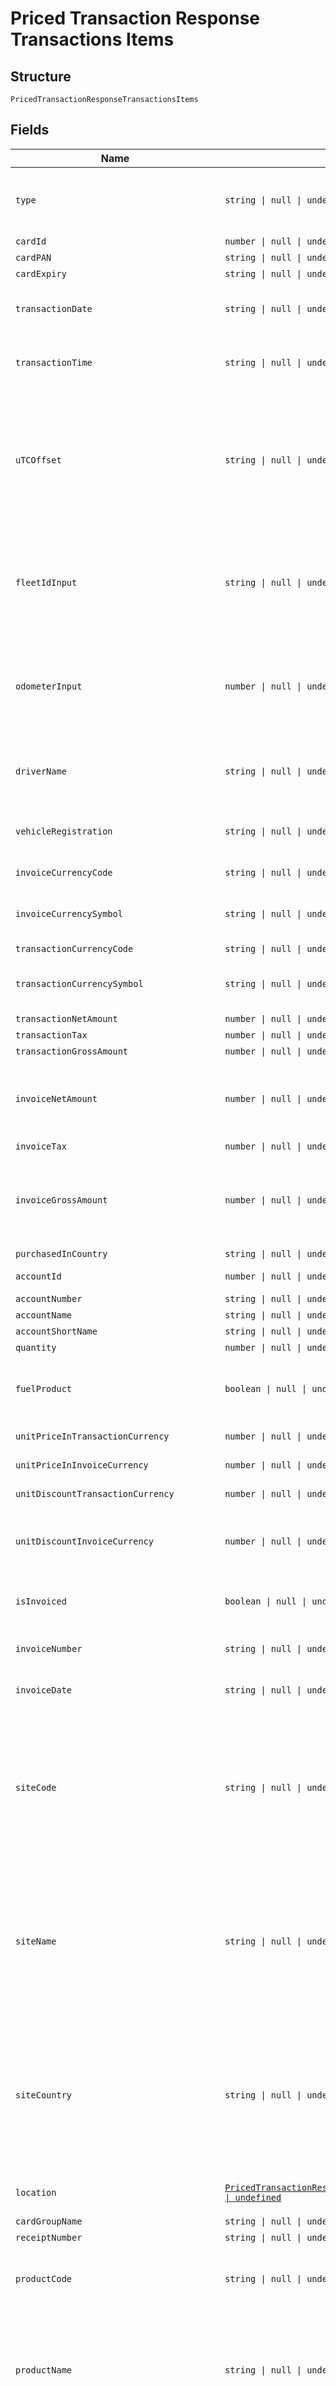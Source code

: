 
# Priced Transaction Response Transactions Items

## Structure

`PricedTransactionResponseTransactionsItems`

## Fields

| Name | Type | Tags | Description |
|  --- | --- | --- | --- |
| `type` | `string \| null \| undefined` | Optional | TransactionType is the type of transaction.<br>Example: SalesItem /FeeItem |
| `cardId` | `number \| null \| undefined` | Optional | Unique Card Id |
| `cardPAN` | `string \| null \| undefined` | Optional | Card PAN |
| `cardExpiry` | `string \| null \| undefined` | Optional | Card Expiry Date |
| `transactionDate` | `string \| null \| undefined` | Optional | Local Transaction Date  of where the transaction took place |
| `transactionTime` | `string \| null \| undefined` | Optional | Local Transaction Time of where the transaction took place |
| `uTCOffset` | `string \| null \| undefined` | Optional | UTC Offset extracted from Sales Date time.<br>Note: This may not be accurate for all TPN transactions<br>Format: +/-HH:mm:ss (24 hours format)<br>Note: - The value could be null/blank for fees item. |
| `fleetIdInput` | `string \| null \| undefined` | Optional | Fleet Id Input as entered by the drivers at the time of transaction<br>Example: XYZ1234<br>Note: - The value could be null/blank for fees item. |
| `odometerInput` | `number \| null \| undefined` | Optional | Odometer Input as entered by the drivers at the time of transaction<br>Example: 12345<br>Note: - The value could be null/blank for fees item. |
| `driverName` | `string \| null \| undefined` | Optional | Driver Name embossed on the card<br>Example:  ANDREW GILBERRY |
| `vehicleRegistration` | `string \| null \| undefined` | Optional | Vehicle Registration Number embossed on the card<br>Example: MV65YLH |
| `invoiceCurrencyCode` | `string \| null \| undefined` | Optional | ISO currency code<br>Example: GBP |
| `invoiceCurrencySymbol` | `string \| null \| undefined` | Optional | Currency symbol of the Invoice Currency Code<br>Example: £, $ |
| `transactionCurrencyCode` | `string \| null \| undefined` | Optional | ISO currency code |
| `transactionCurrencySymbol` | `string \| null \| undefined` | Optional | Currency symbol of the Transaction Currency Code<br>Example: £, $ |
| `transactionNetAmount` | `number \| null \| undefined` | Optional | Net Amount |
| `transactionTax` | `number \| null \| undefined` | Optional | Tax Amount |
| `transactionGrossAmount` | `number \| null \| undefined` | Optional | Gross Amount |
| `invoiceNetAmount` | `number \| null \| undefined` | Optional | Invoiced Net Amount<br>Note: For a fee item, this parameter will be populated with fee InvoiceNetAmount. |
| `invoiceTax` | `number \| null \| undefined` | Optional | Invoiced Tax Amount |
| `invoiceGrossAmount` | `number \| null \| undefined` | Optional | Invoice Gross Amount<br>Note: For a fee item, this parameter will be populated with fee InvoiceGrossAmount. |
| `purchasedInCountry` | `string \| null \| undefined` | Optional | Country of Purchase |
| `accountId` | `number \| null \| undefined` | Optional | Account Id<br>Example: 29484 |
| `accountNumber` | `string \| null \| undefined` | Optional | Account Number |
| `accountName` | `string \| null \| undefined` | Optional | Account Name |
| `accountShortName` | `string \| null \| undefined` | Optional | Account Short Name |
| `quantity` | `number \| null \| undefined` | Optional | Quantity/Volume |
| `fuelProduct` | `boolean \| null \| undefined` | Optional | True if the product on transaction is listed as a fuel product else return false |
| `unitPriceInTransactionCurrency` | `number \| null \| undefined` | Optional | Product Unit Price in transaction currency |
| `unitPriceInInvoiceCurrency` | `number \| null \| undefined` | Optional | Product Unit Price in invoice currency |
| `unitDiscountTransactionCurrency` | `number \| null \| undefined` | Optional | Unit Discount in transaction currency |
| `unitDiscountInvoiceCurrency` | `number \| null \| undefined` | Optional | Unit Discount in invoice currency<br>Note: - The value could be null/blank for fees item. |
| `isInvoiced` | `boolean \| null \| undefined` | Optional | True when the transaction is already invoice, else return False |
| `invoiceNumber` | `string \| null \| undefined` | Optional | Invoice Number if invoiced<br>S04500493 |
| `invoiceDate` | `string \| null \| undefined` | Optional | Invoice Date<br>Format: yyyyMMdd HH:mm:ss |
| `siteCode` | `string \| null \| undefined` | Optional | Site Code<br>Example:<br>050001 -    CHARNOCK RICHARD NTHBOUND MWSA 0755<br>050002 -    CHARNOCK RICHARD STHBOUND MWSA 0755 |
| `siteName` | `string \| null \| undefined` | Optional | Site Name<br>Example:<br>050001 -    CHARNOCK RICHARD NTHBOUND MWSA 0755<br>050002 -    CHARNOCK RICHARD STHBOUND MWSA 0755 |
| `siteCountry` | `string \| null \| undefined` | Optional | Site Country<br>Example: France, Germany<br>Note: - The value could be null/blank for fees item.<br>Geography Location entity for Site Location<br>Note: - The value could be null/blank for fees item. |
| `location` | [`PricedTransactionResponseTransactionsItemsLocation[] \| undefined`](../../doc/models/containers/priced-transaction-response-transactions-items-location.md) | Optional | This is Array of a container for one-of cases. |
| `cardGroupName` | `string \| null \| undefined` | Optional | Card Group Name |
| `receiptNumber` | `string \| null \| undefined` | Optional | Receipt Number |
| `productCode` | `string \| null \| undefined` | Optional | Product Code<br>10    TMF Charges<br>11    Tunnel/Bridges<br>12    Motorway toll<br>13    Ferries |
| `productName` | `string \| null \| undefined` | Optional | Product Name<br>Unleaded - High octane<br>Unleaded - Medium octane<br>Unleaded - Low octane<br>Unleaded Environmental |
| `productGroupId` | `number \| null \| undefined` | Optional | Product Group Id<br>Example:<br>1    Parent Product Group<br>2    All Fuels<br>3    Motor gasoline<br>4    2 stroke<br>5    Autogas<br>6    CNG |
| `productGroupName` | `string \| null \| undefined` | Optional | Product Group Name<br>Example:<br>1    Parent Product Group<br>2    All Fuels<br>3    Motor gasoline<br>4    2 stroke<br>5    Autogas<br>6    CNG<br>7    Automotive Gas Oil |
| `delCoExchangeRate` | `number \| null \| undefined` | Optional | DelCo Exchange Rate (Site exchange rate) |
| `colCoExchangeRate` | `number \| null \| undefined` | Optional | ColCo Exchange Rate (Customer exchange rate) |
| `isShellSite` | `boolean \| null \| undefined` | Optional | True when transaction occurred at a Shell site else return False<br>Note: - The value could be null/blank for fees item. |
| `network` | `string \| null \| undefined` | Optional | Network as configured in GFN (Shell PH, ESSO, etc.,)<br>100013    STEINDORFER<br>100015    S.A. BELGIAN SHELL N.V.<br>100016    ESSO BE<br>Note: - The value could be null/blank for fees item |
| `siteGroupId` | `number \| null \| undefined` | Optional | Site Group Id<br>Example: 202<br>Note: - The value could be null/blank for fees item. |
| `siteGroupName` | `string \| null \| undefined` | Optional | Site Group Name<br>Example: CZ 9100 ECONOMY NETWORK |
| `postingDate` | `string \| null \| undefined` | Optional | Transaction Posting Date<br>Format: yyyyMMdd HHmmss |
| `issuerCode` | `string \| null \| undefined` | Optional | First digits of the Card PAN<br>7002 = Fleet  <br>7077 = CRT |
| `purchasedInCountryCode` | `string \| null \| undefined` | Optional | ISO code of the country where the transaction took place<br>Example: “NL” |
| `customerCountryCode` | `string \| null \| undefined` | Optional | ISO code of the  Customer Country |
| `customerCountry` | `string \| null \| undefined` | Optional | Name of the Customer Country |
| `releaseCode` | `string \| null \| undefined` | Optional | Release code, 7th Digit of the Card PAN |
| `cardGroupId` | `string \| null \| undefined` | Optional | Card group ID |
| `cardSequenceNumber` | `string \| null \| undefined` | Optional | 3 digits, Card sequence number and Check digit |
| `checkDigit` | `string \| null \| undefined` | Optional | Check digit, Last number of the card pan |
| `fleetIDDescription` | `string \| null \| undefined` | Optional | FleetId/CRN description in Card Platform configured at the account level |
| `vATRate` | `number \| null \| undefined` | Optional | VAT Percentage<br>0.20 for 20% |
| `vATCategory` | `string \| null \| undefined` | Optional | VAT Category Id-Description<br>1-Zero Rated<br>2-A1 PH-O 12% Sales Domestic<br>3-VAT exempt |
| `vATCountry` | `string \| null \| undefined` | Optional | VAT Country |
| `effectiveDiscountInTrxCurrency` | `number \| null \| undefined` | Optional | Effective Discount (excluding VAT, in transaction currency) 4 digits<br>Example: 0.0000<br>Note: - The value could be null/blank for fees item. |
| `transactionType` | `string \| null \| undefined` | Optional | Transaction Type<br>Example: Purchase when Card is Present else Blank<br>Note: - The value could be null/blank for fees item. |
| `pINIndicator` | `string \| null \| undefined` | Optional | Pin Indicator (Indicates whether PIN used or not used at the time of transaction)<br>Example: “PIN Used'” or “No PIN” or “Unknown”<br>Note: - The value could be null/blank for fees item |
| `vATApplicable` | `string \| null \| undefined` | Optional | Is VAT Applicable for this transaction |
| `netInvoiceIndicator` | `string \| null \| undefined` | Optional | Net Invoice Indicator, Will the customer receive an invoice without VAT?<br>Example: “Y” or “N” |
| `customerCurrencyCode` | `string \| null \| undefined` | Optional | Customer currency code |
| `customerCurrencySymbol` | `string \| null \| undefined` | Optional | Customer currency Symbol |
| `effectiveUnitDiscountInCustomerCurrency` | `number \| null \| undefined` | Optional | Effective Unit Discount (excluding VAT in Customer currency)<br>Note: - The value could be null/blank for fees item. |
| `effectiveDiscountInCustomerCurrency` | `number \| null \| undefined` | Optional | Effective Discount (excluding VAT in Customer currency)<br>Note: - The value could be null/blank for fees item |
| `vATonNetAmountInCustomerCurrency` | `number \| null \| undefined` | Optional | VAT on Net Amount (in Customer currency) |
| `discountType` | `string \| null \| undefined` | Optional | Discount Type<br>Example: 1-None<br>2-Pence per unit<br>3-Percentage<br>Note: - The value could be null/blank for fees item |
| `transactionStatus` | `string \| null \| undefined` | Optional | Transaction status "U" or "I"<br>“U” stands for Uninvoiced<br>“I” stands for Invoiced |
| `salesItemId` | `number \| null \| undefined` | Optional | Unique Sales Item Identifier<br>Example: 18315958002<br>Note: For a fee item, this parameter will be populated with SalesItemId. |
| `payerGroup` | `string \| null \| undefined` | Optional | Payer Group applicable for the Large Customer NL+8 digit code |
| `payerGroupName` | `string \| null \| undefined` | Optional | Payer Group Name |
| `refundFlag` | `string \| null \| undefined` | Optional | Refund Flag “N” for Not Refunded and “Y” for Refunded. |
| `originalSalesItemId` | `string \| null \| undefined` | Optional | Shows Sales Item Id of the original item that was refunded |
| `delcoName` | `string \| null \| undefined` | Optional | Delco Name |
| `delcoCode` | `string \| null \| undefined` | Optional | Delco Code |
| `payerNumber` | `string \| null \| undefined` | Optional | Payer number (Country code+8 digits) |
| `payerName` | `string \| null \| undefined` | Optional | Payer name<br>Example: V.M. LE COMTE |
| `cardExpiryPeriod` | `string \| null \| undefined` | Optional | Year/Month of the Card Expiry captured on the transaction |
| `authorisationCode` | `string \| null \| undefined` | Optional | Authorisation code of the transaction<br>Example: 011256<br>Note: - The value could be null/blank for fees item |
| `transactionId` | `string \| null \| undefined` | Optional | Unique id of the transaction that may include one or more salesitems |
| `transactionLine` | `string \| null \| undefined` | Optional | Transaction line item number |
| `allowClearing` | `string \| null \| undefined` | Optional | Is the Sales Item allowed for clearing? i.e. not written off<br>Example: “Y” or “N”<br>Note: - The value could be null/blank for fees item. |
| `cRMNumber` | `string \| null \| undefined` | Optional | CRM Case number if the sales item is in dispute<br>Note: - The value could be null/blank for fees item. |
| `disputeStatus` | `string \| null \| undefined` | Optional | Sales Item Dispute Status if disputed<br>0    No Dispute<br>1    In Dispute<br>2    Re-Instated<br>3    Adjusted<br>4    Written Off by Colco<br>5    Written Off by Delco<br>6    Charged Back to Site<br>Note: - The value could be null/blank for fees item. |
| `rebateRate` | `number \| null \| undefined` | Optional | Unit discount in customer currency.<br>Example: 28.279000<br>Note: - The value could be null/blank for fees item |
| `delCoToColCoExchangeRate` | `number \| null \| undefined` | Optional | Exchange rate from transaction currency to customer currency.<br>Example: 1<br>Note: - The value could be null/blank for fees item |
| `netEuroAmount` | `number \| null \| undefined` | Optional | Net euro amount.<br>Example: 37.93<br>Note: - The value could be null/blank for fees item |
| `euroRebateAmount` | `number \| null \| undefined` | Optional | Euro rebate amount.<br>Example: 0<br>Note: - The value could be null/blank for fees item |
| `euroVATAmount` | `number \| null \| undefined` | Optional | Euro VAT amount.<br>Example: 7.96<br>Note: - The value could be null/blank for fees item |
| `parentCustomerNumber` | `string \| null \| undefined` | Optional | Parent customer number |
| `parentCustomerName` | `string \| null \| undefined` | Optional | Parent customer name. |
| `parentCustomerId` | `number \| null \| undefined` | Optional | Parent customer id. |
| `incomingSiteNumber` | `string \| null \| undefined` | Optional | Incoming Site Number<br>Example: 100021<br>Note: - The value could be null/blank for fees item. |
| `incomingSiteDescription` | `string \| null \| undefined` | Optional | Incoming Site Description<br>Example: HN3 INTI_02-82.02<br>Note: - The value could be null/blank for fees item. |
| `incomingCurrencyCode` | `string \| null \| undefined` | Optional | Incoming Currency Code<br>Example: GBP<br>Note: - The value could be null/blank for fees item |
| `incomingProductCode` | `string \| null \| undefined` | Optional | Incoming Product Code<br>Example: 30 |
| `creditDebitCode` | `string \| null \| undefined` | Optional | Credit Debit Code<br>Example: “D” or “C”<br>The value could be null/blank for fees item. |
| `correctionFlag` | `string \| null \| undefined` | Optional | Correction Flag<br>Example: “Y” or “N”<br>The value could be null/blank for fees item. |
| `additional1` | `string \| null \| undefined` | Optional | Additional1 |
| `additional2` | `string \| null \| undefined` | Optional | Additional2 |
| `additional3` | `string \| null \| undefined` | Optional | Additional3 |
| `additional4` | `string \| null \| undefined` | Optional | Additional4 |
| `rebateonNetAmountInCustomerCurrency` | `number \| null \| undefined` | Optional | Rebate on Net Amount In Customer Currency<br>Example: -0.735000000000<br>Note: - The value could be null/blank for fees item. |
| `rebateonNetAmountInTransactionCurrency` | `number \| null \| undefined` | Optional | Rebate on Net Amount In Transaction Currency<br>Example: -0.735000000000<br>Note: - The value could be null/blank for fees item. |
| `networkCode` | `string \| null \| undefined` | Optional | Network Code<br>Example: AVEE PTUAZONW CUBFAO COSFS<br>Note: - The value could be null/blank for fees item |
| `trnIdentifier` | `string \| null \| undefined` | Optional | Transaction Identifier |
| `cardType` | `string \| null \| undefined` | Optional | Card Type |
| `delcoListPriceUnitNet` | `number \| null \| undefined` | Optional | Delco List Price Unit Net<br>Example: 30.500000 |
| `delcoRetailPriceUnitNet` | `number \| null \| undefined` | Optional | Retail Net Price (or pump net price) per Unit in transaction currency<br>Example: 1.921000 |
| `delcoRetailPriceUnitGross` | `number \| null \| undefined` | Optional | Retail gross price (or pump gross price) per unit in transaction currency |
| `delcoRetailValueTotalNet` | `number \| null \| undefined` | Optional | Retail net price (or net pump price) in transaction currency |
| `delcoRetailValueTotalGross` | `number \| null \| undefined` | Optional | Retail gross price (or gross pump price) in transaction currency |
| `customerRetailPriceUnitGross` | `number \| null \| undefined` | Optional | Retail gross price (or pump gross price) per unit in customer currency |
| `customerRetailValueTotalGross` | `number \| null \| undefined` | Optional | Retail gross price (or gross pump price) in customer currency |
| `customerRetailValueTotalNet` | `number \| null \| undefined` | Optional | Retail gross price (or gross pump price) in customer currency<br>Retail net price (or net pump price) in customer currency |
| `transactionTypeDescription` | `string \| null \| undefined` | Optional | Transaction Type Description<br>Note: - The value could be null/blank for fees item |
| `error` | [`ErrorStatus \| undefined`](../../doc/models/error-status.md) | Optional | - |
| `requestId` | `string \| undefined` | Optional | API Request Id |

## Example (as JSON)

```json
{
  "Type": "Type0",
  "CardId": 132,
  "CardPAN": "CardPAN4",
  "CardExpiry": "CardExpiry8",
  "TransactionDate": "TransactionDate8"
}
```

